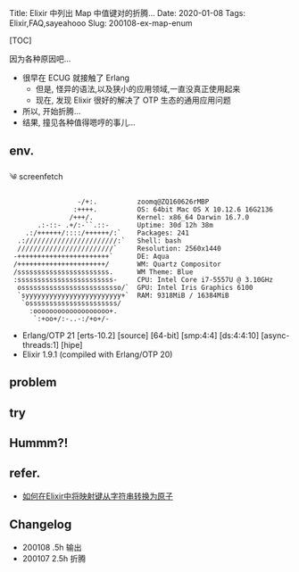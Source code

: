 Title: Elixir 中列出 Map 中值键对的折腾...
Date: 2020-01-08
Tags: Elixir,FAQ,sayeahooo
Slug: 200108-ex-map-enum

[TOC]


因为各种原因吧...

- 很早在 ECUG 就接触了 Erlang
    + 但是, 怪异的语法,以及狭小的应用领域,一直没真正使用起来
    + 现在, 发现 Elixir 很好的解决了 OTP 生态的通用应用问题
- 所以, 开始折腾...
- 结果, 撞见各种值得嗯哼的事儿...

## env.

༄  screenfetch

                     -/+:.          zoomq@ZQ160626rMBP
                    :++++.          OS: 64bit Mac OS X 10.12.6 16G2136
                   /+++/.           Kernel: x86_64 Darwin 16.7.0
           .:-::- .+/:-``.::-       Uptime: 30d 12h 38m
        .:/++++++/::::/++++++/:`    Packages: 241
      .:///////////////////////:`   Shell: bash
      ////////////////////////`     Resolution: 2560x1440
     -+++++++++++++++++++++++`      DE: Aqua
     /++++++++++++++++++++++/       WM: Quartz Compositor
     /sssssssssssssssssssssss.      WM Theme: Blue
     :ssssssssssssssssssssssss-     CPU: Intel Core i7-5557U @ 3.10GHz
      osssssssssssssssssssssssso/`  GPU: Intel Iris Graphics 6100
      `syyyyyyyyyyyyyyyyyyyyyyyy+`  RAM: 9318MiB / 16384MiB
       `ossssssssssssssssssssss/
         :ooooooooooooooooooo+.
          `:+oo+/:-..-:/+o+/-



- Erlang/OTP 21 [erts-10.2] [source] [64-bit] [smp:4:4] [ds:4:4:10] [async-threads:1] [hipe]
- Elixir 1.9.1 (compiled with Erlang/OTP 20)


## problem




## try


## Hummm?!


## refer.

- [如何在Elixir中将映射键从字符串转换为原子](https://mlog.club/article/1923002)


## Changelog

- 200108 .5h 输出
- 200107 2.5h 折腾
